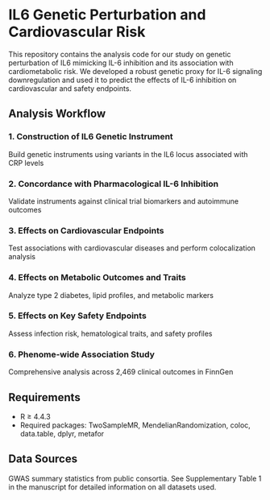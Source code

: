 # IL6 Genetic Perturbation and Cardiovascular Risk

This repository contains the analysis code for our study on genetic perturbation of IL6 mimicking IL-6 inhibition and its association with cardiometabolic risk. We developed a robust genetic proxy for IL-6 signaling downregulation and used it to predict the effects of IL-6 inhibition on cardiovascular and safety endpoints.

## Analysis Workflow

### 1. Construction of IL6 Genetic Instrument
Build genetic instruments using variants in the IL6 locus associated with CRP levels

### 2. Concordance with Pharmacological IL-6 Inhibition
Validate instruments against clinical trial biomarkers and autoimmune outcomes

### 3. Effects on Cardiovascular Endpoints
Test associations with cardiovascular diseases and perform colocalization analysis

### 4. Effects on Metabolic Outcomes and Traits
Analyze type 2 diabetes, lipid profiles, and metabolic markers

### 5. Effects on Key Safety Endpoints
Assess infection risk, hematological traits, and safety profiles

### 6. Phenome-wide Association Study
Comprehensive analysis across 2,469 clinical outcomes in FinnGen



## Requirements
- R ≥ 4.4.3
- Required packages: TwoSampleMR, MendelianRandomization, coloc, data.table, dplyr, metafor

## Data Sources
GWAS summary statistics from public consortia. See Supplementary Table 1 in the manuscript for detailed information on all datasets used.
